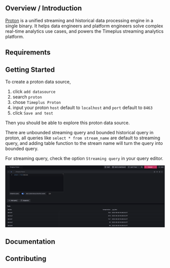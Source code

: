 
## Overview / Introduction

[Proton](https://github.com/timeplus-io/proton) is a unified streaming and historical data processing engine in a single binary. It helps data engineers and platform engineers solve complex real-time analytics use cases, and powers the Timeplus streaming analytics platform.

## Requirements

## Getting Started

To create a proton data source, 

1. click `add datasource`
2. search `proton`
3. chose `Timeplus Proton`
4. input your proton `host` default to `localhost` and `port` default to `8463`
5. click `Save and test`

Then you should be able to explore this proton data source.

There are unbounded streaming query and bounded historical query in proton, all queries like `select * from stream_name` are default to streaming query, and adding table function to the stream name will turn the query into bounded query.

For streaming query, check the option `Streaming query` in your query editor.

![query editor](./img/query.png)
 
## Documentation


## Contributing